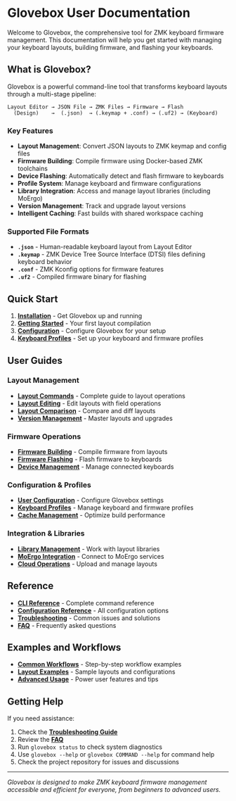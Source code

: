 # Glovebox User Documentation

Welcome to Glovebox, the comprehensive tool for ZMK keyboard firmware management. This documentation will help you get started with managing your keyboard layouts, building firmware, and flashing your keyboards.

## What is Glovebox?

Glovebox is a powerful command-line tool that transforms keyboard layouts through a multi-stage pipeline:

```
Layout Editor → JSON File → ZMK Files → Firmware → Flash
  (Design)    →  (.json)  → (.keymap + .conf) → (.uf2) → (Keyboard)
```

### Key Features

- **Layout Management**: Convert JSON layouts to ZMK keymap and config files
- **Firmware Building**: Compile firmware using Docker-based ZMK toolchains
- **Device Flashing**: Automatically detect and flash firmware to keyboards
- **Profile System**: Manage keyboard and firmware configurations
- **Library Integration**: Access and manage layout libraries (including MoErgo)
- **Version Management**: Track and upgrade layout versions
- **Intelligent Caching**: Fast builds with shared workspace caching

### Supported File Formats

- **`.json`** - Human-readable keyboard layout from Layout Editor
- **`.keymap`** - ZMK Device Tree Source Interface (DTSI) files defining keyboard behavior
- **`.conf`** - ZMK Kconfig options for firmware features  
- **`.uf2`** - Compiled firmware binary for flashing

## Quick Start

1. **[Installation](installation.md)** - Get Glovebox up and running
2. **[Getting Started](getting-started.md)** - Your first layout compilation
3. **[Configuration](configuration.md)** - Configure Glovebox for your setup
4. **[Keyboard Profiles](profiles.md)** - Set up your keyboard and firmware profiles

## User Guides

### Layout Management
- **[Layout Commands](layout-commands.md)** - Complete guide to layout operations
- **[Layout Editing](layout-editing.md)** - Edit layouts with field operations
- **[Layout Comparison](layout-comparison.md)** - Compare and diff layouts
- **[Version Management](version-management.md)** - Master layouts and upgrades

### Firmware Operations
- **[Firmware Building](firmware-building.md)** - Compile firmware from layouts
- **[Firmware Flashing](firmware-flashing.md)** - Flash firmware to keyboards
- **[Device Management](device-management.md)** - Manage connected keyboards

### Configuration & Profiles
- **[User Configuration](configuration.md)** - Configure Glovebox settings
- **[Keyboard Profiles](profiles.md)** - Manage keyboard and firmware profiles
- **[Cache Management](cache-management.md)** - Optimize build performance

### Integration & Libraries
- **[Library Management](library-management.md)** - Work with layout libraries
- **[MoErgo Integration](moergo-integration.md)** - Connect to MoErgo services
- **[Cloud Operations](cloud-operations.md)** - Upload and manage layouts

## Reference

- **[CLI Reference](cli-reference.md)** - Complete command reference
- **[Configuration Reference](configuration-reference.md)** - All configuration options
- **[Troubleshooting](troubleshooting.md)** - Common issues and solutions
- **[FAQ](faq.md)** - Frequently asked questions

## Examples and Workflows

- **[Common Workflows](workflows.md)** - Step-by-step workflow examples
- **[Layout Examples](examples.md)** - Sample layouts and configurations
- **[Advanced Usage](advanced.md)** - Power user features and tips

## Getting Help

If you need assistance:

1. Check the **[Troubleshooting Guide](troubleshooting.md)**
2. Review the **[FAQ](faq.md)**
3. Run `glovebox status` to check system diagnostics
4. Use `glovebox --help` or `glovebox COMMAND --help` for command help
5. Check the project repository for issues and discussions

---

*Glovebox is designed to make ZMK keyboard firmware management accessible and efficient for everyone, from beginners to advanced users.*